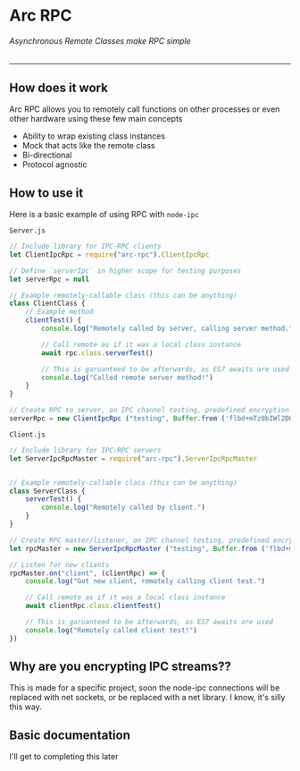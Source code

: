 # Arc RPC
###### Asynchronous Remote Classes make RPC simple

---

## How does it work
Arc RPC allows you to remotely call functions on other processes or even other hardware using these few main concepts

- Ability to wrap existing class instances
- Mock that acts like the remote class
- Bi-directional
- Protocol agnostic

## How to use it

Here is a basic example of using RPC with `node-ipc`

`Server.js`

```js
// Include library for IPC-RPC clients
let ClientIpcRpc = require("arc-rpc").ClientIpcRpc

// Define `serverIpc` in higher scope for testing purposes
let serverRpc = null

// Example remotely-callable class (this can be anything)
class ClientClass {
	// Example method
	clientTest() {
		console.log("Remotely called by server, calling server method.")

		// Call remote as if it was a local class instance
		await rpc.class.serverTest()

		// This is garuanteed to be afterwards, as ES7 awaits are used
		console.log("Called remote server method!")
	}
}

// Create RPC to server, on IPC channel testing, predefined encryption key, with an instance of the example client class
serverRpc = new ClientIpcRpc ("testing", Buffer.from ('flbd+mTz8bIWl2DQxFMKHYAA1+PFxpEKmVNsZpFP5xQ=', 'base64'), new ClientClass())
```

`Client.js`

```js
// Include library for IPC-RPC servers
let ServerIpcRpcMaster = require("arc-rpc").ServerIpcRpcMaster


// Example remotely-callable class (this can be anything)
class ServerClass {
	serverTest() {
		console.log("Remotely called by client.")
	}
}

// Create RPC master/listener, on IPC channel testing, predefined encryption key, with an instance of the example server class
let rpcMaster = new ServerIpcRpcMaster ("testing", Buffer.from ('flbd+mTz8bIWl2DQxFMKHYAA1+PFxpEKmVNsZpFP5xQ=', 'base64'), new ServerClass())

// Listen for new clients
rpcMaster.on("client", (clientRpc) => {
	console.log("Got new client, remotely calling client test.")

	// Call remote as if it was a local class instance
	await clientRpc.class.clientTest()

	// This is garuanteed to be afterwards, as ES7 awaits are used
	console.log("Remotely called client test!")
})
```

## Why are you encrypting IPC streams??

This is made for a specific project, soon the node-ipc connections will be replaced with net sockets, or be replaced with a net library. I know, it's silly this way.

## Basic documentation

I'll get to completing this later